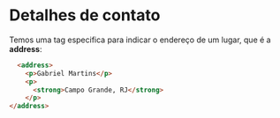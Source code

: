 # Detalhes de contato

Temos uma tag especifica para indicar o endereço de um lugar, que é a **address**:

```HTML
  <address>
    <p>Gabriel Martins</p>
    <p>
      <strong>Campo Grande, RJ</strong>
    </p>
</address>
```
